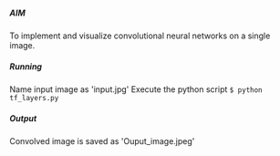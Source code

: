 ##### AIM #####
To implement and visualize convolutional neural networks on a single image.

##### Running ####
Name input image as 'input.jpg'
Execute the python script
`$ python tf_layers.py`

##### Output #####
Convolved image is saved as 'Ouput_image.jpeg'


